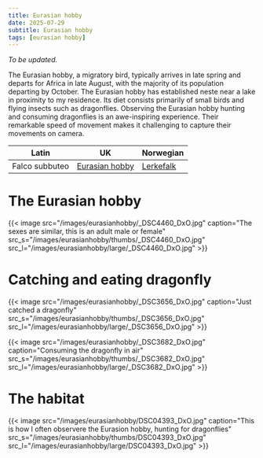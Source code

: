 ```yaml
---
title: Eurasian hobby
date: 2025-07-29
subtitle: Eurasian hobby
tags: [eurasian hobby]
---
```


*To be updated.*

The Eurasian hobby, a migratory bird, typically arrives in late spring and departs for Africa in late August, with the majority of its population departing by October. The Eurasian hobby has established neste near a lake in proximity to my residence. Its diet consists primarily of small birds and flying insects such as dragonflies. Observing the Eurasian hobby hunting and consuming dragonflies is an awe-inspiring experience. Their remarkable speed of movement makes it challenging to capture their movements on camera.

<!--more-->

| Latin      | UK | Norwegian |
| --------- |  --------- |    --------- |
|  Falco subbuteo |  [Eurasian hobby](https://en.wikipedia.org/wiki/Eurasian_hobby) |  [Lerkefalk](https://no.wikipedia.org/wiki/Lerkefalk) |

# The Eurasian hobby

{{< image src="/images/eurasianhobby/_DSC4460_DxO.jpg"  caption="The sexes are similar, this is an adult male or female" src_s="/images/eurasianhobby/thumbs/_DSC4460_DxO.jpg" src_l="/images/eurasianhobby/large/_DSC4460_DxO.jpg" >}}


# Catching and eating dragonfly

{{< image src="/images/eurasianhobby/_DSC3656_DxO.jpg"  caption="Just catched a dragonfly" src_s="/images/eurasianhobby/thumbs/_DSC3656_DxO.jpg" src_l="/images/eurasianhobby/large/_DSC3656_DxO.jpg" >}}

{{< image src="/images/eurasianhobby/_DSC3682_DxO.jpg"  caption="Consuming the dragonfly in air" src_s="/images/eurasianhobby/thumbs/_DSC3682_DxO.jpg" src_l="/images/eurasianhobby/large/_DSC3682_DxO.jpg" >}}

# The habitat

{{< image src="/images/eurasianhobby/DSC04393_DxO.jpg" caption="This is how I often observere the Eurasion hobby, hunting for dragonflies" src_s="/images/eurasianhobby/thumbs/DSC04393_DxO.jpg" src_l="/images/eurasianhobby/large/DSC04393_DxO.jpg" >}}
